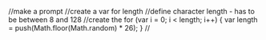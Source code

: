 //make a prompt 
//create a var for length 
//define character length - has to be between 8 and 128
//create the for (var i = 0; i < length; i++) {
    var length = push(Math.floor(Math.random) * 26);
} 
//
